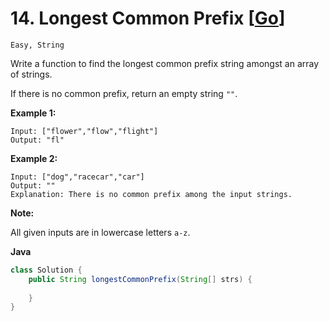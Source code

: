 # 14. Longest Common Prefix [[Go](https://github.com/Apollo4634/LeetCode/tree/master/src/string/solution/LongestCommonPrefix_14.java)]

```Easy, String```

Write a function to find the longest common prefix string amongst an array of strings.

If there is no common prefix, return an empty string `""`.

**Example 1:**

```
Input: ["flower","flow","flight"]
Output: "fl"
```

**Example 2:**

```
Input: ["dog","racecar","car"]
Output: ""
Explanation: There is no common prefix among the input strings.
```

**Note:**

All given inputs are in lowercase letters `a-z`.

**Java**

```java
class Solution {
    public String longestCommonPrefix(String[] strs) {
        
    }
}
```

